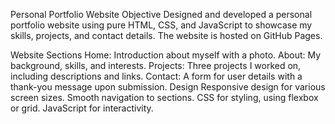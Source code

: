 Personal Portfolio Website
Objective
Designed and developed a personal portfolio website using pure HTML, CSS, and JavaScript to showcase my skills, projects, and contact details. The website is hosted on GitHub Pages.

Website Sections
Home: Introduction about myself with a photo.
About: My background, skills, and interests.
Projects: Three projects I worked on, including descriptions and links.
Contact: A form for user details with a thank-you message upon submission.
Design
Responsive design for various screen sizes.
Smooth navigation to sections.
CSS for styling, using flexbox or grid.
JavaScript for interactivity.
